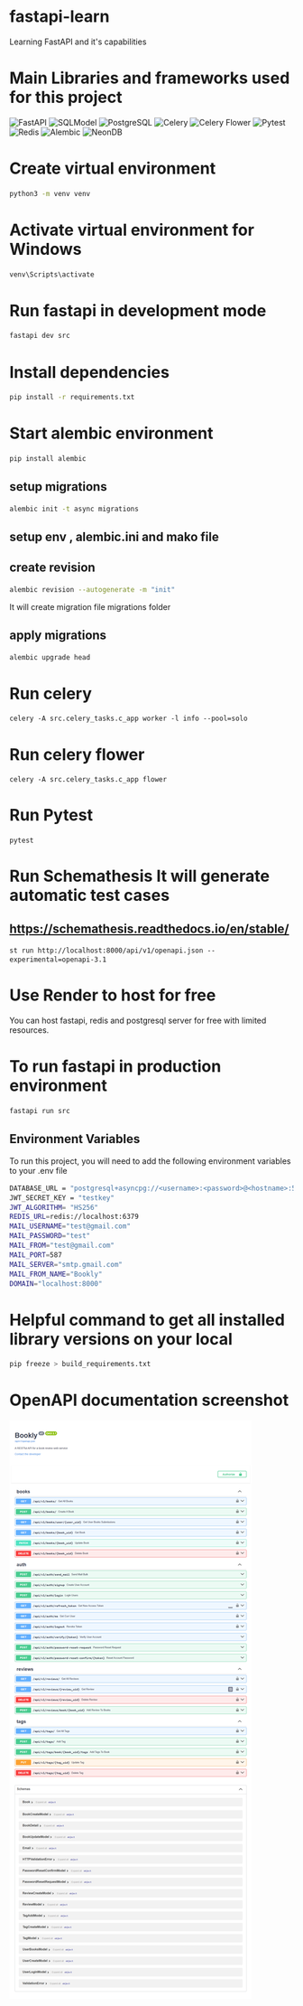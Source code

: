 # fastapi-learn
Learning FastAPI and it's capabilities

# Main Libraries and frameworks used for this project
![FastAPI](https://img.shields.io/badge/FastAPI-009688?style=for-the-badge&logo=fastapi&logoColor=white)
![SQLModel](https://img.shields.io/badge/SQLModel-3776AB?style=for-the-badge&logo=python&logoColor=white)
![PostgreSQL](https://img.shields.io/badge/PostgreSQL-316192?style=for-the-badge&logo=postgresql&logoColor=white)
![Celery](https://img.shields.io/badge/Celery-37814A?style=for-the-badge&logo=celery&logoColor=white)
![Celery Flower](https://img.shields.io/badge/Celery_Flower-FFDD57?style=for-the-badge&logo=flower&logoColor=black)
![Pytest](https://img.shields.io/badge/Pytest-0A9EDC?style=for-the-badge&logo=pytest&logoColor=white)
![Redis](https://img.shields.io/badge/Redis-DC382D?style=for-the-badge&logo=redis&logoColor=white)
![Alembic](https://img.shields.io/badge/Alembic-3776AB?style=for-the-badge&logo=python&logoColor=white)
![NeonDB](https://img.shields.io/badge/NeonDB-000000?style=for-the-badge&logo=neondatabase&logoColor=white)

# Create virtual environment
```bash
python3 -m venv venv
```

# Activate virtual environment for Windows
```bash
venv\Scripts\activate
```

# Run fastapi in development mode
```bash
fastapi dev src
```

# Install dependencies
```bash
pip install -r requirements.txt
```

# Start alembic environment
```bash
pip install alembic
```
## setup migrations
```bash
alembic init -t async migrations
```
## setup env , alembic.ini and mako file
## create revision
```bash
alembic revision --autogenerate -m "init"
```
It will create migration file migrations folder

## apply migrations
```bash
alembic upgrade head
```

# Run celery
```
celery -A src.celery_tasks.c_app worker -l info --pool=solo
```
# Run celery flower
```
celery -A src.celery_tasks.c_app flower
```

# Run Pytest
```
pytest
```

# Run Schemathesis It will generate automatic test cases
## https://schemathesis.readthedocs.io/en/stable/
```
st run http://localhost:8000/api/v1/openapi.json --experimental=openapi-3.1
```

# Use Render to host for free
You can host fastapi, redis and postgresql server for free with limited resources.

# To run fastapi in production environment
```bash
fastapi run src
```

## Environment Variables

To run this project, you will need to add the following environment variables to your .env file

```bash
DATABASE_URL = "postgresql+asyncpg://<username>:<password>@<hostname>:5432/bookly_db"
JWT_SECRET_KEY = "testkey"
JWT_ALGORITHM= "HS256"
REDIS_URL=redis://localhost:6379
MAIL_USERNAME="test@gmail.com"
MAIL_PASSWORD="test"
MAIL_FROM="test@gmail.com"
MAIL_PORT=587
MAIL_SERVER="smtp.gmail.com"
MAIL_FROM_NAME="Bookly"
DOMAIN="localhost:8000"
```

# Helpful command to get all installed library versions on your local
```bash
pip freeze > build_requirements.txt
```

# OpenAPI documentation screenshot
![Project Screenshot](https://raw.githubusercontent.com/PrinceDobariya0710/bookly-rest-api-fastapi/refs/heads/main/screencapture-localhost-8000-api-v1-docs-2025-02-09-17_26_29.png)

